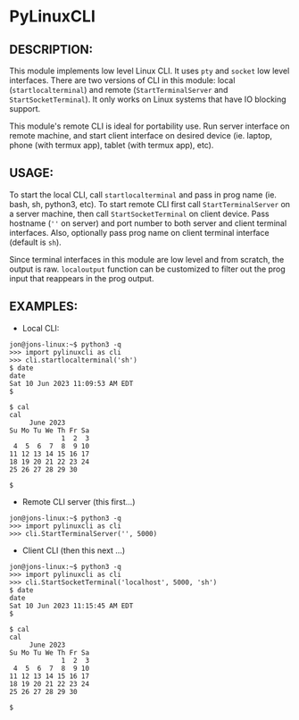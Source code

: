 # PyLinuxCLI

DESCRIPTION:
-----------

This module implements low level Linux CLI. It uses ```pty``` and ```socket``` low level interfaces. There are two versions of CLI in 
this module: local (```startlocalterminal```) and remote (```StartTerminalServer``` and ```StartSocketTerminal```). It only works on 
Linux systems that have IO blocking support. 

This module's remote CLI is ideal for portability use. Run server interface on remote machine, and start client interface on desired 
device (ie. laptop, phone (with termux app), tablet (with termux app), etc).


USAGE:
-----

To start the local CLI, call ```startlocalterminal``` and pass in prog name (ie. bash, sh, python3, etc). To start remote CLI first call 
```StartTerminalServer``` on a server machine, then call ```StartSocketTerminal``` on client device. Pass hostname (```''``` on server) and 
port number to both server and client terminal interfaces. Also, optionally pass prog name on client terminal interface (default is 
```sh```). 

Since terminal interfaces in this module are low level and from scratch, the output is raw. ```localoutput``` function can be customized 
to filter out the prog input that reappears in the prog output.


EXAMPLES:
--------
- Local CLI:

```
jon@jons-linux:~$ python3 -q
>>> import pylinuxcli as cli
>>> cli.startlocalterminal('sh')
$ date
date
Sat 10 Jun 2023 11:09:53 AM EDT
$ 

$ cal
cal
     June 2023        
Su Mo Tu We Th Fr Sa  
             1  2  3  
 4  5  6  7  8  9 10  
11 12 13 14 15 16 17  
18 19 20 21 22 23 24  
25 26 27 28 29 30     
                      
$ 
```

- Remote CLI server (this first...)

```
jon@jons-linux:~$ python3 -q
>>> import pylinuxcli as cli
>>> cli.StartTerminalServer('', 5000)

```

- Client CLI (then this next ...)

```
jon@jons-linux:~$ python3 -q
>>> import pylinuxcli as cli
>>> cli.StartSocketTerminal('localhost', 5000, 'sh')
$ date
date
Sat 10 Jun 2023 11:15:45 AM EDT
$ 

$ cal
cal
     June 2023        
Su Mo Tu We Th Fr Sa  
             1  2  3  
 4  5  6  7  8  9 10  
11 12 13 14 15 16 17  
18 19 20 21 22 23 24  
25 26 27 28 29 30     
                      
$ 
```

